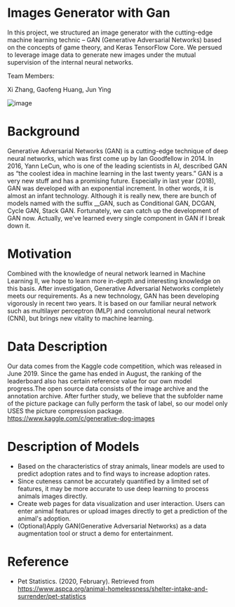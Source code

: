 # Images Generator with Gan
In this project, we structured an image generator with the cutting-edge machine learning technic – GAN (Generative Adversarial Networks) based on the concepts of game theory, and Keras TensorFlow Core. We persued to leverage image data to generate new images under the mutual supervision of the internal neural networks.

Team Members:

Xi Zhang, Gaofeng Huang, Jun Ying

![image](https://github.com/f0000000x/Images-Generator-with-GAN/blob/master/Images/GAN.png)

# Background

Generative Adversarial Networks (GAN) is a cutting-edge technique of deep neural networks, which was first come up by Ian Goodfellow in 2014. In 2016, Yann LeCun, who is one of the leading scientists in AI, described GAN as “the coolest idea in machine learning in the last twenty years.”
GAN is a very new stuff and has a promising future. Especially in last year (2018), GAN was developed with an exponential increment. In other words, it is almost an infant technology. Although it is really new, there are bunch of models named with the suffix __GAN, such as Conditional GAN, DCGAN, Cycle GAN, Stack GAN. Fortunately, we can catch up the development of GAN now. Actually, we’ve learned every single component in GAN if I break down it.

# Motivation

Combined with the knowledge of neural network learned in Machine Learning II, we hope to learn more in-depth and interesting knowledge on this basis. After investigation, Generative Adversarial Networks completely meets our requirements. As a new technology, GAN has been developing vigorously in recent two years. It is based on our familiar neural network such as multilayer perceptron (MLP) and convolutional neural network (CNN), but brings new vitality to machine learning.


# Data Description

Our data comes from the Kaggle code competition, which was released in June 2019. Since the game has ended in August, the ranking of the leaderboard also has certain reference value for our own model progress.The open source data consists of the image archive and the annotation archive. After further study, we believe that the subfolder name of the picture package can fully perform the task of label, so our model only USES the picture compression package.  
https://www.kaggle.com/c/generative-dog-images


# Description of Models

* Based on the characteristics of stray animals, linear models are used to predict adoption rates and to find ways to increase adoption rates.
* Since cuteness cannot be accurately quantified by a limited set of features, it may be more accurate to use deep learning to process animals images directly.
* Create web pages for data visualization and user interaction. Users can enter animal features or upload images directly to get a prediction of the animal's adoption.
* (Optional)Apply GAN(Generative Adversarial Networks) as a data augmentation tool or struct a demo for entertainment.

# Reference
* Pet Statistics. (2020, February). Retrieved from https://www.aspca.org/animal-homelessness/shelter-intake-and-surrender/pet-statistics
